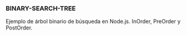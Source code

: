 ### BINARY-SEARCH-TREE

Ejemplo de árbol binario de búsqueda en Node.js. InOrder, PreOrder y PostOrder.